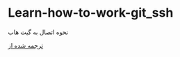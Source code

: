 # Learn-how-to-work-git_ssh
نحوه اتصال به گیت هاب


[ترجمه شده از ](https://help.github.com/en/github/authenticating-to-github/connecting-to-github-with-ssh)

